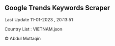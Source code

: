 

## Google Trends Keywords Scraper 
 
Last Update 11-01-2023 , 20:13:51

Country List :
VIETNAM.json



© Abdul Muttaqin 
